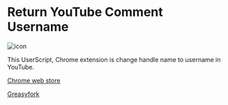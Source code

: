 # Return YouTube Comment Username
![icon](https://user-images.githubusercontent.com/75610521/233795826-44f33560-4f65-47f1-89a7-f9c586d14112.svg)

This UserScript, Chrome extension is change handle name to username in YouTube.

[Chrome web store](https://chrome.google.com/webstore/detail/return-youtube-comment-us/kamibelompadnaekbellinmgbphoidmj)

[Greasyfork](https://greasyfork.org/ja/scripts/460361-return-youtube-comment-username)

